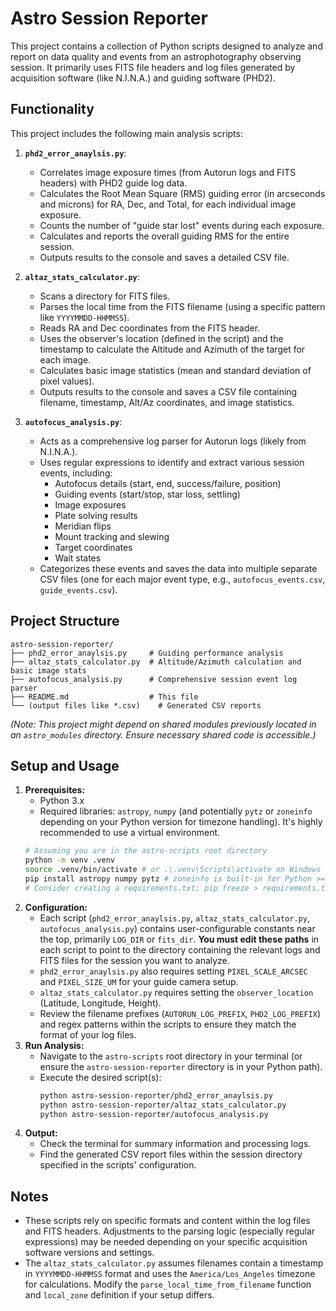 # Astro Session Reporter

This project contains a collection of Python scripts designed to analyze and report on data quality and events from an astrophotography observing session. It primarily uses FITS file headers and log files generated by acquisition software (like N.I.N.A.) and guiding software (PHD2).

## Functionality

This project includes the following main analysis scripts:

1.  **`phd2_error_anaylsis.py`**: 
    *   Correlates image exposure times (from Autorun logs and FITS headers) with PHD2 guide log data.
    *   Calculates the Root Mean Square (RMS) guiding error (in arcseconds and microns) for RA, Dec, and Total, for each individual image exposure.
    *   Counts the number of "guide star lost" events during each exposure.
    *   Calculates and reports the overall guiding RMS for the entire session.
    *   Outputs results to the console and saves a detailed CSV file.

2.  **`altaz_stats_calculator.py`**:
    *   Scans a directory for FITS files.
    *   Parses the local time from the FITS filename (using a specific pattern like `YYYYMMDD-HHMMSS`).
    *   Reads RA and Dec coordinates from the FITS header.
    *   Uses the observer's location (defined in the script) and the timestamp to calculate the Altitude and Azimuth of the target for each image.
    *   Calculates basic image statistics (mean and standard deviation of pixel values).
    *   Outputs results to the console and saves a CSV file containing filename, timestamp, Alt/Az coordinates, and image statistics.

3.  **`autofocus_analysis.py`**:
    *   Acts as a comprehensive log parser for Autorun logs (likely from N.I.N.A.).
    *   Uses regular expressions to identify and extract various session events, including:
        *   Autofocus details (start, end, success/failure, position)
        *   Guiding events (start/stop, star loss, settling)
        *   Image exposures
        *   Plate solving results
        *   Meridian flips
        *   Mount tracking and slewing
        *   Target coordinates
        *   Wait states
    *   Categorizes these events and saves the data into multiple separate CSV files (one for each major event type, e.g., `autofocus_events.csv`, `guide_events.csv`).

## Project Structure

```
astro-session-reporter/
├── phd2_error_anaylsis.py     # Guiding performance analysis
├── altaz_stats_calculator.py  # Altitude/Azimuth calculation and basic image stats
├── autofocus_analysis.py      # Comprehensive session event log parser
├── README.md                  # This file
└── (output files like *.csv)    # Generated CSV reports
```

*(Note: This project might depend on shared modules previously located in an `astro_modules` directory. Ensure necessary shared code is accessible.)*

## Setup and Usage

1.  **Prerequisites:**
    *   Python 3.x
    *   Required libraries: `astropy`, `numpy` (and potentially `pytz` or `zoneinfo` depending on your Python version for timezone handling). It's highly recommended to use a virtual environment.
    ```bash
    # Assuming you are in the astro-scripts root directory
    python -m venv .venv
    source .venv/bin/activate # or .\.venv\Scripts\activate on Windows
    pip install astropy numpy pytz # zoneinfo is built-in for Python >= 3.9
    # Consider creating a requirements.txt: pip freeze > requirements.txt
    ```
2.  **Configuration:**
    *   Each script (`phd2_error_anaylsis.py`, `altaz_stats_calculator.py`, `autofocus_analysis.py`) contains user-configurable constants near the top, primarily `LOG_DIR` or `fits_dir`. **You must edit these paths** in each script to point to the directory containing the relevant logs and FITS files for the session you want to analyze.
    *   `phd2_error_anaylsis.py` also requires setting `PIXEL_SCALE_ARCSEC` and `PIXEL_SIZE_UM` for your guide camera setup.
    *   `altaz_stats_calculator.py` requires setting the `observer_location` (Latitude, Longitude, Height).
    *   Review the filename prefixes (`AUTORUN_LOG_PREFIX`, `PHD2_LOG_PREFIX`) and regex patterns within the scripts to ensure they match the format of your log files.
3.  **Run Analysis:**
    *   Navigate to the `astro-scripts` root directory in your terminal (or ensure the `astro-session-reporter` directory is in your Python path).
    *   Execute the desired script(s):
        ```bash
        python astro-session-reporter/phd2_error_anaylsis.py
        python astro-session-reporter/altaz_stats_calculator.py
        python astro-session-reporter/autofocus_analysis.py
        ```
4.  **Output:**
    *   Check the terminal for summary information and processing logs.
    *   Find the generated CSV report files within the session directory specified in the scripts' configuration.

## Notes

*   These scripts rely on specific formats and content within the log files and FITS headers. Adjustments to the parsing logic (especially regular expressions) may be needed depending on your specific acquisition software versions and settings.
*   The `altaz_stats_calculator.py` assumes filenames contain a timestamp in `YYYYMMDD-HHMMSS` format and uses the `America/Los_Angeles` timezone for calculations. Modify the `parse_local_time_from_filename` function and `local_zone` definition if your setup differs. 